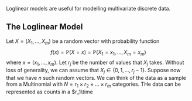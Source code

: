 Loglinear models are useful for modelling multivariate discrete data. 

## The Loglinear Model
Let $X=(X_1,...,X_m)$ be a random vector with probability function 
$$f(x)=\mathbb P(X=x)=\mathbb P(X_1=x_1,...,X_m=x_m)$$
where $x=(x_1,...,x_m)$. Let $r_j$ be the number of values that $X_j$ takes. Without loss of generality, we can assume that $X_j\in\{0,1,...,r_j-1\}$. Suppose now that we have $n$ such random vectors. We can think of the data as a sample from a Multinomial with $N=r_1\times  r_2\times...\times r_m$ categories. THe data can be represented as counts in a $r_1\time